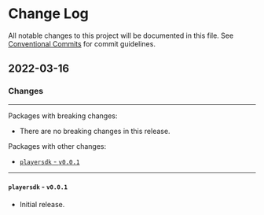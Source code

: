 # Change Log

All notable changes to this project will be documented in this file.
See [Conventional Commits](https://conventionalcommits.org) for commit guidelines.

## 2022-03-16

### Changes

---

Packages with breaking changes:

 - There are no breaking changes in this release.

Packages with other changes:

- [`playersdk` - `v0.0.1`](#playersdk---v001)
 
---

#### `playersdk` - `v0.0.1`

 - Initial release.


